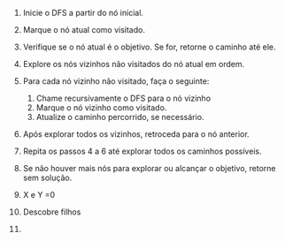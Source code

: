 1. Inicie o DFS a partir do nó inicial.
2. Marque o nó atual como visitado.
3. Verifique se o nó atual é o objetivo. Se for, retorne o caminho até ele.
4. Explore os nós vizinhos não visitados do nó atual em ordem.
5. Para cada nó vizinho não visitado, faça o seguinte:
   1. Chame recursivamente o DFS para o nó vizinho
   2. Marque o nó vizinho como visitado.
   3. Atualize o caminho percorrido, se necessário.
6. Após explorar todos os vizinhos, retroceda para o nó anterior.
7. Repita os passos 4 a 6 até explorar todos os caminhos possíveis.
8. Se não houver mais nós para explorar ou alcançar o objetivo, retorne sem solução.

1. X e Y =0
2. Descobre filhos
3. 
